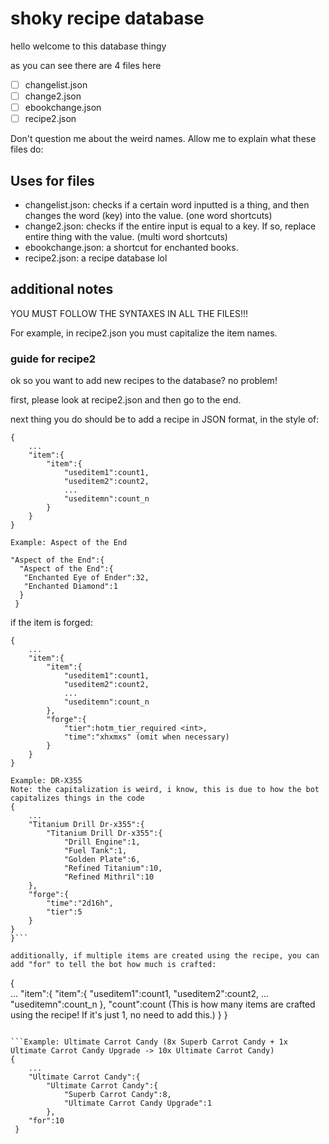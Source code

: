 # shoky recipe database
hello welcome to this database thingy

as you can see there are 4 files here

- [ ] changelist.json
- [ ] change2.json
- [ ] ebookchange.json
- [ ] recipe2.json

Don't question me about the weird names. Allow me to explain what these files do:

## Uses for files

- changelist.json: checks if a certain word inputted is a thing, and then changes the word (key) into the value. (one word shortcuts)
- change2.json: checks if the entire input is equal to a key. If so, replace entire thing with the value. (multi word shortcuts)
- ebookchange.json: a shortcut for enchanted books.
- recipe2.json: a recipe database lol

## additional notes

YOU MUST FOLLOW THE SYNTAXES IN ALL THE FILES!!!

For example, in recipe2.json you must capitalize the item names.

### guide for recipe2

ok so you want to add new recipes to the database? no problem!

first, please look at recipe2.json and then go to the end.

next thing you do should be to add a recipe in JSON format, in the style of:

```
{   
    ...
    "item":{
        "item":{
            "useditem1":count1,
            "useditem2":count2,
            ...
            "useditemn":count_n
        }
    }
}
```

```
Example: Aspect of the End

"Aspect of the End":{
  "Aspect of the End":{
   "Enchanted Eye of Ender":32,
   "Enchanted Diamond":1
  }
 }
```

if the item is forged:

```
{   
    ...
    "item":{
        "item":{
            "useditem1":count1,
            "useditem2":count2,
            ...
            "useditemn":count_n
        },
        "forge":{
            "tier":hotm_tier_required <int>,
            "time":"xhxmxs" (omit when necessary)
        }
    }
}
```

```
Example: DR-X355
Note: the capitalization is weird, i know, this is due to how the bot capitalizes things in the code
{
    ...
    "Titanium Drill Dr-x355":{
        "Titanium Drill Dr-x355":{
            "Drill Engine":1,
            "Fuel Tank":1,
            "Golden Plate":6,
            "Refined Titanium":10,
            "Refined Mithril":10
    },
    "forge":{
        "time":"2d16h",
        "tier":5
    }
}
}```

additionally, if multiple items are created using the recipe, you can add "for" to tell the bot how much is crafted:

```
{   
    ...
    "item":{
        "item":{
            "useditem1":count1,
            "useditem2":count2,
            ...
            "useditemn":count_n
        },
        "count":count (This is how many items are crafted using the recipe! If it's just 1, no need to add this.)
    }
}
```

```Example: Ultimate Carrot Candy (8x Superb Carrot Candy + 1x Ultimate Carrot Candy Upgrade -> 10x Ultimate Carrot Candy)
{
    ...
    "Ultimate Carrot Candy":{
        "Ultimate Carrot Candy":{
            "Superb Carrot Candy":8,
            "Ultimate Carrot Candy Upgrade":1
        },
    "for":10
 }
 ```
